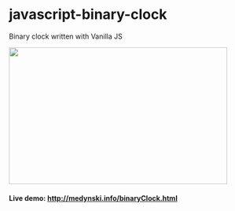 # javascript-binary-clock

Binary clock written with Vanilla JS

<img src="http://medynski.info/binaryClock.png" width="444" height="278">

#### Live demo: http://medynski.info/binaryClock.html
